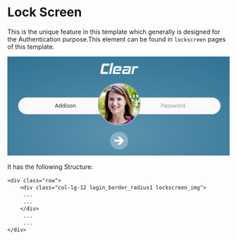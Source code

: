# Lock Screen

This is the unique feature in this template which generally is designed for the Authentication purpose.This element can be found in `lockscreen` pages of this template.

![](../../.gitbook/assets/clear18.png)

It has the following Structure:

```text
<div class="row">
    <div class="col-lg-12 login_border_radius1 lockscreen_img">
     ...
     ...
    </div>
     ...
     ...
</div>
```

